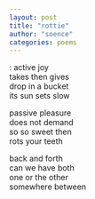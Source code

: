 ```yaml
---
layout: post
title: "rottie"
author: "soence"
categories: poems
---
```


: active joy  
takes then gives  
drop in a bucket  
its sun sets slow  

passive pleasure  
does not demand  
so so sweet then  
rots your teeth  

back and forth  
can we have both  
one or the other  
somewhere between  

